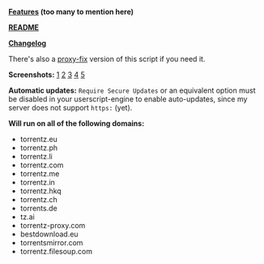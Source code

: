 **[Features](https://github.com/elundmark/tz-aio-userscript#features) (too many to mention here)**

**[README](https://github.com/elundmark/tz-aio-userscript/blob/master/README.md)**

**[Changelog](https://github.com/elundmark/tz-aio-userscript/blob/master/Changelog.md)**

There's also a [proxy-fix](https://github.com/elundmark/tz-aio-userscript/blob/master/tz-aio.proxy-fix.user.js) version of this script if you need it.

**Screenshots:** [1](http://elundmark.se/_files/js/tz-aio/screenshots/tzaio_settings.jpg) [2](http://elundmark.se/_files/js/tz-aio/screenshots/tzaio_search_results.jpg) [3](http://elundmark.se/_files/js/tz-aio/screenshots/tzaio_single_page.jpg) [4](http://elundmark.se/_files/js/tz-aio/screenshots/tzaio_i_page.jpg) [5](http://elundmark.se/_files/js/tz-aio/screenshots/tzaio_episode_links.jpg)

**Automatic updates:** `Require Secure Updates` or an equivalent option must be disabled in your userscript-engine to enable auto-updates, since my server does not support `https:` (yet).

**Will run on all of the following domains:**

  * torrentz.eu
  * torrentz.ph
  * torrentz.li
  * torrentz.com
  * torrentz.me
  * torrentz.in
  * torrentz.hkq
  * torrentz.ch
  * torrents.de
  * tz.ai
  * torrentz-proxy.com
  * bestdownload.eu
  * torrentsmirror.com
  * torrentz.filesoup.com
